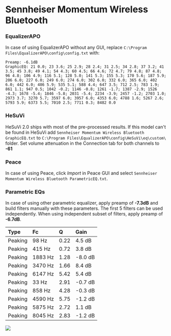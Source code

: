 # Sennheiser Momentum Wireless Bluetooth

### EqualizerAPO
In case of using EqualizerAPO without any GUI, replace `C:\Program Files\EqualizerAPO\config\config.txt`
with:
```
Preamp: -6.1dB
GraphicEQ: 21 0.0; 23 3.6; 25 2.9; 28 2.4; 31 2.5; 34 2.8; 37 3.2; 41 3.5; 45 3.8; 49 4.1; 54 4.3; 60 4.5; 66 4.6; 72 4.7; 79 4.8; 87 4.8; 96 4.8; 106 4.9; 116 5.1; 128 5.0; 141 5.3; 155 5.3; 170 5.6; 187 5.9; 206 6.0; 227 6.0; 249 6.0; 274 6.0; 302 6.0; 332 6.0; 365 6.0; 402 6.0; 442 6.0; 486 5.9; 535 5.1; 588 4.4; 647 3.5; 712 2.5; 783 1.9; 861 1.1; 947 0.5; 1042 -0.2; 1146 -0.8; 1261 -1.7; 1387 -2.9; 1526 -4.3; 1678 -5.4; 1846 -5.8; 2031 -5.4; 2234 -3.9; 2457 -1.2; 2703 1.0; 2973 3.7; 3270 5.7; 3597 6.0; 3957 6.0; 4353 6.0; 4788 1.6; 5267 2.6; 5793 5.9; 6373 5.5; 7010 2.5; 7711 0.3; 8482 0.0
```

### HeSuVi
HeSuVi 2.0 ships with most of the pre-processed results. If this model can't be found in HeSuVi add
`Sennheiser Momentum Wireless Bluetooth GraphicEQ.txt` to `C:\Program Files\EqualizerAPO\config\HeSuVi\eq\custom\` folder.
Set volume attenuation in the Connection tab for both channels to **-61**

### Peace
In case of using Peace, click *Import* in Peace GUI and select `Sennheiser Momentum Wireless Bluetooth ParametricEQ.txt`.

### Parametric EQs
In case of using other parametric equalizer, apply preamp of **-7.3dB** and build filters manually
with these parameters. The first 5 filters can be used independently.
When using independent subset of filters, apply preamp of **-6.7dB**.

| Type    | Fc      |    Q | Gain    |
|:--------|:--------|:-----|:--------|
| Peaking | 98 Hz   | 0.22 | 4.5 dB  |
| Peaking | 415 Hz  | 0.72 | 3.8 dB  |
| Peaking | 1883 Hz | 1.28 | -8.0 dB |
| Peaking | 3470 Hz | 1.66 | 8.4 dB  |
| Peaking | 6147 Hz | 5.42 | 5.4 dB  |
| Peaking | 33 Hz   | 2.91 | -0.7 dB |
| Peaking | 858 Hz  | 4.28 | -0.3 dB |
| Peaking | 4590 Hz | 5.75 | -1.2 dB |
| Peaking | 5875 Hz | 2.72 | 1.1 dB  |
| Peaking | 8045 Hz | 2.83 | -1.2 dB |

![](https://raw.githubusercontent.com/jaakkopasanen/AutoEq/master/results/innerfidelity/sbaf-serious/Sennheiser%20Momentum%20Wireless%20Bluetooth/Sennheiser%20Momentum%20Wireless%20Bluetooth.png)